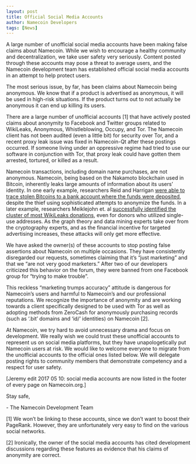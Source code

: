 ```yaml
---
layout: post
title: Official Social Media Accounts
author: Namecoin Developers
tags: [News]
---
```

A large number of unofficial social media accounts have been making false claims about Namecoin.  While we wish to encourage a healthy community and decentralization, we take user safety very seriously. Content posted through these accounts may pose a threat to average users, and the Namecoin development team has established official social media accounts in an attempt to help protect users.

The most serious issue, by far, has been claims about Namecoin being anonymous.  We know that if a product is advertised as anonymous, it will be used in high-risk situations.  If the product turns out to not actually be anonymous it can end up killing its users.

There are a large number of unofficial accounts [1] that have actively posted claims about anonymity to Facebook and Twitter groups related to WikiLeaks, Anonymous, Whistleblowing, Occupy, and Tor.   The Namecoin client has not been audited (even a little bit) for security over Tor, and a recent proxy leak issue was fixed in Namecoin-Qt after these postings occurred. If someone living under an oppressive regime had tried to use our software in conjunction with Tor, that proxy leak could have gotten them arrested, tortured, or killed as a result.

Namecoin transactions, including domain name purchases, are not anonymous.  Namecoin, being based on the Nakamoto blockchain used in Bitcoin, inherently leaks large amounts of information about its users’ identity.  In one early example, researchers Reid and Harrigan [were able to trace stolen Bitcoins to a bank account where the funds were deposited](https://arxiv.org/pdf/1107.4524v2.pdf), despite the thief using sophisticated attempts to anonymize the funds.  In a later example, researchers Meiklejohn et. al [successfully identified the cluster of most WikiLeaks donations](https://cs.gmu.edu/~mccoy/papers/imc13.pdf), even for donors who utilized single-use addresses.  As the graph theory and data mining experts take over from the cryptography experts, and as the financial incentive for targeted advertising increases, these attacks will only get more effective.

We have asked the owner(s) of these accounts to stop posting false assertions about Namecoin on multiple occasions.  They have consistently disregarded our requests, sometimes claiming that it’s “just marketing” and that we “are not very good marketers.”  After two of our developers criticized this behavior on the forum, they were banned from one Facebook group for “trying to make trouble”.

This reckless “marketing trumps accuracy” attitude is dangerous for Namecoin’s users and harmful to Namecoin’s and our professional reputations.  We recognize the importance of anonymity and are working towards a client specifically designed to be used with Tor as well as adopting methods from ZeroCash for anonymously purchasing records (such as ‘.bit’ domains and ‘id/’ identities) on Namecoin [2].

At Namecoin, we try hard to avoid unnecessary drama and focus on development.  We really wish we could trust these unofficial accounts to represent us on social media platforms, but they have unapologetically put Namecoin users at risk.  We would like to welcome everyone to migrate from the unofficial accounts to the official ones listed below.  We will delegate posting rights to community members that demonstrate competency and a respect for user safety.

[Jeremy edit 2017 05 10: social media accounts are now listed in the footer of every page on Namecoin.org.]

Stay safe,

\- The Namecoin Development Team

[1] We won’t be linking to these accounts, since we don’t want to boost their PageRank.  However, they are unfortunately very easy to find on the various social networks.

[2] Ironically, the owner of the social media accounts has cited development discussions regarding these features as evidence that his claims of anonymity are correct.